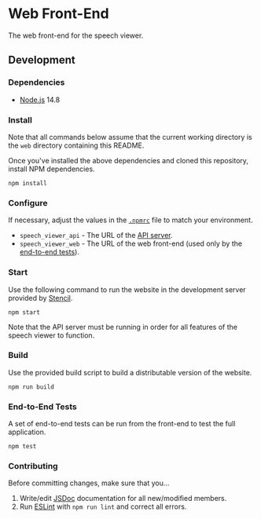# Web Front-End

The web front-end for the speech viewer.

## Development

### Dependencies

- [Node.js](https://nodejs.org) 14.8

### Install

Note that all commands below assume that the current working directory is the `web` directory containing this README.

Once you've installed the above dependencies and cloned this repository, install NPM dependencies.

```Shell
npm install
```

### Configure

If necessary, adjust the values in the [`.npmrc`](./.npmrc) file to match your environment.

- `speech_viewer_api` - The URL of the [API server](../api).
- `speech_viewer_web` - The URL of the web front-end (used only by the [end-to-end tests](#end-to-end-tests)).

### Start

Use the following command to run the website in the development server provided by [Stencil](https://stenciljs.com).

```Shell
npm start
```

Note that the API server must be running in order for all features of the speech viewer to function.

### Build

Use the provided build script to build a distributable version of the website.

```Shell
npm run build
```

### End-to-End Tests

A set of end-to-end tests can be run from the front-end to test the full application.

```Shell
npm test
```

### Contributing

Before committing changes, make sure that you...

1. Write/edit [JSDoc](https://jsdoc.app) documentation for all new/modified members.
1. Run [ESLint](https://eslint.org) with `npm run lint` and correct all errors.
